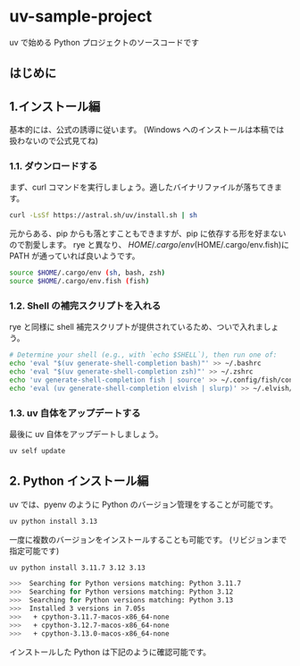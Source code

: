 # uv-sample-project

uv で始める Python プロジェクトのソースコードです

## はじめに

## 1.インストール編

基本的には、公式の誘導に従います。
(Windows へのインストールは本稿では扱わないので公式見てね)

### 1.1. ダウンロードする

まず、curl コマンドを実行しましょう。適したバイナリファイルが落ちてきます。

```sh
curl -LsSf https://astral.sh/uv/install.sh | sh
```

元からある、pip からも落とすこともできますが、pip に依存する形を好まないので割愛します。
rye と異なり、 $HOME/.cargo/env ($HOME/.cargo/env.fish)に PATH が通っていれば良いようです。

```sh
source $HOME/.cargo/env (sh, bash, zsh)
source $HOME/.cargo/env.fish (fish)
```

### 1.2. Shell の補完スクリプトを入れる

rye と同様に shell 補完スクリプトが提供されているため、ついで入れましょう。

```sh
# Determine your shell (e.g., with `echo $SHELL`), then run one of:
echo 'eval "$(uv generate-shell-completion bash)"' >> ~/.bashrc
echo 'eval "$(uv generate-shell-completion zsh)"' >> ~/.zshrc
echo 'uv generate-shell-completion fish | source' >> ~/.config/fish/config.fish
echo 'eval (uv generate-shell-completion elvish | slurp)' >> ~/.elvish/rc.elv
```

### 1.3. uv 自体をアップデートする

最後に uv 自体をアップデートしましょう。

```sh
uv self update
```

## 2. Python インストール編

uv では、pyenv のように Python のバージョン管理をすることが可能です。

```sh
uv python install 3.13
```

一度に複数のバージョンをインストールすることも可能です。
(リビジョンまで指定可能です)

```sh
uv python install 3.11.7 3.12 3.13
```

```sh
>>>  Searching for Python versions matching: Python 3.11.7
>>>  Searching for Python versions matching: Python 3.12
>>>  Searching for Python versions matching: Python 3.13
>>>  Installed 3 versions in 7.05s
>>>   + cpython-3.11.7-macos-x86_64-none
>>>   + cpython-3.12.7-macos-x86_64-none
>>>   + cpython-3.13.0-macos-x86_64-none
```

インストールした Python は下記のように確認可能です。
